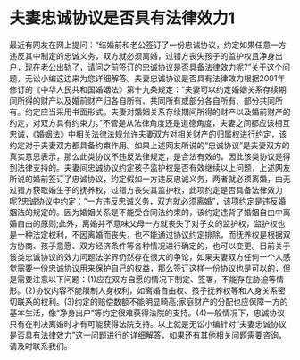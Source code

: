 # 夫妻忠诚协议是否具有法律效力1

最近有网友在网上提问：“结婚前和老公签订了一份忠诚协议，约定如果任意一方违反其中制定的忠诚义务，双方就必须离婚，过错方丧失孩子的监护权且净身出户，现在老公出轨了，请问之前签订的忠诚协议是否具备法律效力呢?”关于这个问题，无讼小编这边来为您详细解答。夫妻忠诚协议是否具有法律效力根据2001年修订的《中华人民共和国婚姻法》第十九条规定：“夫妻可以约定婚姻关系存续期间所得的财产以及婚前财产归各自所有、共同所有或部分各自所有、部分共同所有。约定应当采用书面形式。夫妻对婚姻关系存续期间所得的财产以及婚前财产的约定，对双方具有约束力。”不管是从法律角度还是道德角度，夫妻之间都应该相互忠诚，《婚姻法》中相关法律法规允许夫妻双方对相关财产的归属权进行约定，该约定对于夫妻双方都具备约束作用。如果上述网友所说的“忠诚协议”是夫妻双方的真实意思表示，那么此类协议不违反法律规定，是合法有效的，因此该类协议是得到法律支持的。夫妻间忠诚协议约定孩子监护权是否有效继续以上问题，上述网友所说的婚前签订了忠诚协议，约定假如一方违反忠诚义务，两者就必须离婚，由无过错方获取婚生子的抚养权，过错方丧失其监护权，此项约定是否具备法律效力呢?忠诚协议中约定：“一方违反忠诚义务，双方就必须离婚”，该项约定是违反婚姻法的规定的。因为婚姻关系是不能受合同法约束的，该约定违背了婚姻自由中离婚自由的原则;此外，离婚并不意味父母一方就丧失了对子女的监护权，监护权也是一种法定权利，不因离婚而丧失，也不能通过协议约定排除，而抚养权是根据双方协商、孩子意愿、双方经济条件等各种情况进行确定的，也可以变更。目前关于该类忠诚协议的效力问题法学界仍然存在很大的争论，如果夫妻双方任何一个人感觉需要一份忠诚协议用来保护自己的权益，那么签订这样一份协议也是可以的，但是需要注意以下问题：(1)应在双方自愿的情况下制定、签署，不能存在胁迫等情形。(2)协议内容不能限制人身权利，如离婚自由权、孩子抚养权等和人身关系密切联系的权利。(3)约定的赔偿数额不能明显畸高;家庭财产的分配也应保障一方的基本生活，像“净身出户”等约定很难获得法院的支持。(4)一般情况下，忠诚协议只有在判决离婚时才有可能获得法院支持。以上就是无讼小编针对“夫妻忠诚协议是否具有法律效力”这一问题进行的详细解答，如果还有其他相关问题需要咨询，请及时联系我们。

